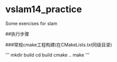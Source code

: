 # vslam14_practice
Some exercises for slam

##执行步骤

###常规cmake工程构建(在CMakeLists.txt同级目录)

'''
mkdir build
cd build
cmake ..
make
'''

